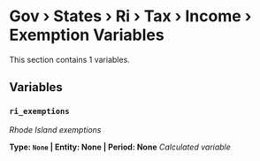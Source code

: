 # Gov › States › Ri › Tax › Income › Exemption Variables

This section contains 1 variables.

## Variables

### `ri_exemptions`
*Rhode Island exemptions*

**Type: `None` | Entity: None | Period: None**
*Calculated variable*
